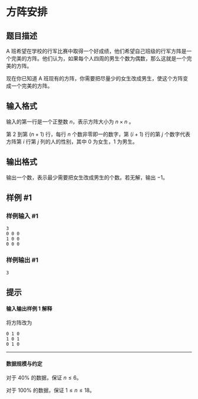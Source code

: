 # 方阵安排

## 题目描述

A 班希望在学校的行军比赛中取得一个好成绩，他们希望自己班级的行军方阵是一个完美的方阵。他们认为，如果每个人四周的男生个数为偶数，那么这就是一个完美的方阵。

现在你已知道 A 班现有的方阵，你需要把尽量少的女生改成男生，使这个方阵变成一个完美的方阵。


## 输入格式

输入的第一行是一个正整数 $n$，表示方阵大小为 $n \times n$ 。

第 $2$ 到第 $(n+1)$ 行，每行 $n$ 个数非零即一的数字，第 $(i + 1)$ 行的第 $j$ 个数字代表方阵第 $i$ 行第 $j$ 列的人的性别，其中 $0$ 为女生，$1$ 为男生。

## 输出格式

输出一个数，表示最少需要把女生改成男生的个数。若无解，输出 $-1$。

## 样例 #1

### 样例输入 #1
```
3
0 0 0
1 0 0
0 0 0
```

### 样例输出 #1

```
3
```

## 提示

#### 输入输出样例 1 解释

将方阵改为

```
0 1 0
1 0 1
0 1 0
```

---

#### 数据规模与约定

对于 $40\%$ 的数据，保证 $n \leq 6$。

对于 $100\%$ 的数据，保证 $1 \leq n \leq 18$。

